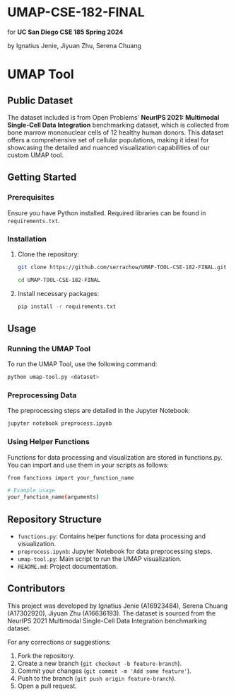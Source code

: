 # UMAP-CSE-182-FINAL

for **UC San Diego CSE 185 Spring 2024**

by Ignatius Jenie, Jiyuan Zhu, Serena Chuang

# UMAP Tool

## Public Dataset

The dataset included is from Open Problems' **NeurIPS 2021: Multimodal Single-Cell Data Integration** benchmarking dataset, which is collected from bone marrow mononuclear cells of 12 healthy human donors. This dataset offers a comprehensive set of cellular populations, making it ideal for showcasing the detailed and nuanced visualization capabilities of our custom UMAP tool.

## Getting Started
### Prerequisites
Ensure you have Python installed. Required libraries can be found in `requirements.txt`.

### Installation
1. Clone the repository:
   ```bash
   git clone https://github.com/serrachow/UMAP-TOOL-CSE-182-FINAL.git
   ```
   ```bash
   cd UMAP-TOOL-CSE-182-FINAL
   ```
 2. Install necessary packages:
    ```bash
    pip install -r requirements.txt
    ```

## Usage
### Running the UMAP Tool
To run the UMAP Tool, use the following command:
```bash
python umap-tool.py <dataset>
```
### Preprocessing Data
The preprocessing steps are detailed in the Jupyter Notebook:
```bash
jupyter notebook preprocess.ipynb
```
### Using Helper Functions
Functions for data processing and visualization are stored in functions.py. You can import and use them in your scripts as follows:
```bash
from functions import your_function_name

# Example usage
your_function_name(arguments)
```

## Repository Structure
- `functions.py`: Contains helper functions for data processing and visualization.
- `preprocess.ipynb`: Jupyter Notebook for data preprocessing steps.
- `umap-tool.py`: Main script to run the UMAP visualization.
- `README.md`: Project documentation.

## Contributors
This project was developed by Ignatius Jenie (A16923484), Serena Chuang (A17302920), Jiyuan Zhu (A16636193).
The dataset is sourced from the NeurIPS 2021 Multimodal Single-Cell Data Integration benchmarking dataset.

For any corrections or suggestions:
1. Fork the repository.
2. Create a new branch (`git checkout -b feature-branch`).
3. Commit your changes (`git commit -m 'Add some feature'`).
4. Push to the branch (`git push origin feature-branch`).
5. Open a pull request.



